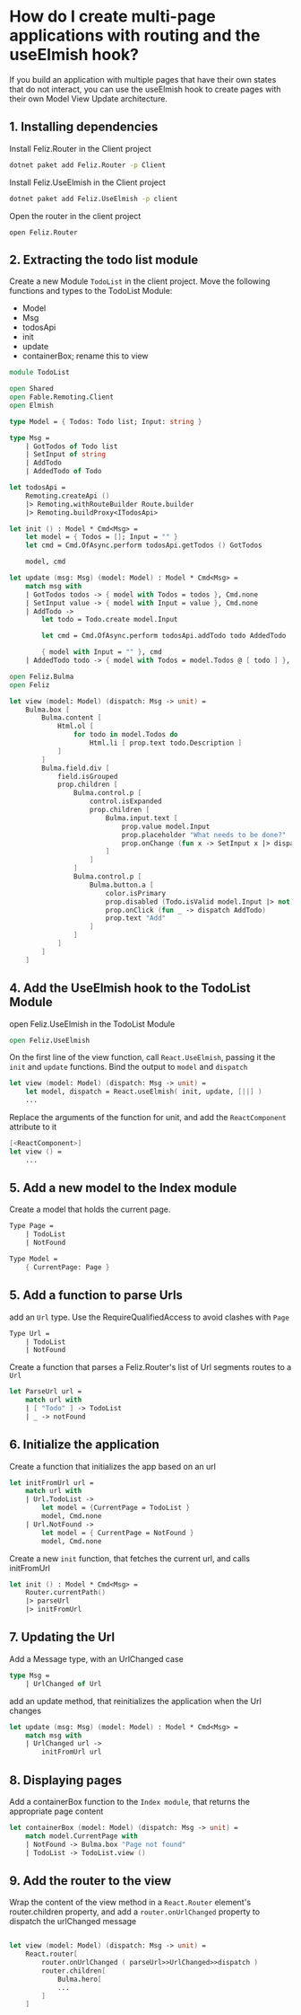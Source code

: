 ﻿# How do I create multi-page applications with routing and the useElmish hook?

If you build an application with multiple pages that have their own states that do not interact, you can use the useElmish hook to create pages with their own Model View Update architecture.

## 1. Installing dependencies

Install Feliz.Router in the Client project

```bash
dotnet paket add Feliz.Router -p Client
```

Install Feliz.UseElmish in the Client project

```bash
dotnet paket add Feliz.UseElmish -p client
```

Open the router in the client project

```
open Feliz.Router
```

## 2. Extracting the todo list module

Create a new Module `TodoList` in the client project. Move the following functions and types to the TodoList Module:
* Model
* Msg
* todosApi
* init
* update
* containerBox; rename this to view

```fsharp
module TodoList

open Shared
open Fable.Remoting.Client
open Elmish

type Model = { Todos: Todo list; Input: string }

type Msg =
    | GotTodos of Todo list
    | SetInput of string
    | AddTodo
    | AddedTodo of Todo

let todosApi =
    Remoting.createApi ()
    |> Remoting.withRouteBuilder Route.builder
    |> Remoting.buildProxy<ITodosApi>

let init () : Model * Cmd<Msg> =
    let model = { Todos = []; Input = "" }
    let cmd = Cmd.OfAsync.perform todosApi.getTodos () GotTodos

    model, cmd

let update (msg: Msg) (model: Model) : Model * Cmd<Msg> =
    match msg with
    | GotTodos todos -> { model with Todos = todos }, Cmd.none
    | SetInput value -> { model with Input = value }, Cmd.none
    | AddTodo ->
        let todo = Todo.create model.Input

        let cmd = Cmd.OfAsync.perform todosApi.addTodo todo AddedTodo

        { model with Input = "" }, cmd
    | AddedTodo todo -> { model with Todos = model.Todos @ [ todo ] }, Cmd.none

open Feliz.Bulma
open Feliz

let view (model: Model) (dispatch: Msg -> unit) =
    Bulma.box [
        Bulma.content [
            Html.ol [
                for todo in model.Todos do
                    Html.li [ prop.text todo.Description ]
            ]
        ]
        Bulma.field.div [
            field.isGrouped
            prop.children [
                Bulma.control.p [
                    control.isExpanded
                    prop.children [
                        Bulma.input.text [
                            prop.value model.Input
                            prop.placeholder "What needs to be done?"
                            prop.onChange (fun x -> SetInput x |> dispatch)
                        ]
                    ]
                ]
                Bulma.control.p [
                    Bulma.button.a [
                        color.isPrimary
                        prop.disabled (Todo.isValid model.Input |> not)
                        prop.onClick (fun _ -> dispatch AddTodo)
                        prop.text "Add"
                    ]
                ]
            ]
        ]
    ]
```

## 4. Add the UseElmish hook to the TodoList Module

open Feliz.UseElmish in the TodoList Module

```fsharp
open Feliz.UseElmish
```

On the first line of the view function, call `React.UseElmish`, passing it the `init` and `update` functions. Bind the output to `model` and `dispatch`

```fsharp
let view (model: Model) (dispatch: Msg -> unit) =
    let model, dispatch = React.useElmish( init, update, [||] )
    ...
```
Replace the arguments of the function for unit, and add the `ReactComponent` attribute to it

```fsharp
[<ReactComponent>]
let view () =
    ...
```

## 5. Add a new model to the Index module

Create a model that holds the current page.

```fsharp
Type Page =
    | TodoList
    | NotFound

Type Model =
    { CurrentPage: Page }
```

## 5. Add a function to parse Urls

add an `Url` type. Use the RequireQualifiedAccess to avoid clashes with `Page`

```fsharp
Type Url =
    | TodoList
    | NotFound
```

Create a function that parses a Feliz.Router's list of Url segments routes to a `Url`

```fsharp
let ParseUrl url = 
    match url with 
    | [ "Todo" ] -> TodoList
    | _ -> notFound
```

## 6. Initialize the application

Create a function that initializes the app based on an url

```fsharp
let initFromUrl url =
    match url with
    | Url.TodoList ->
        let model = {CurrentPage = TodoList }
        model, Cmd.none
    | Url.NotFound ->
        let model = { CurrentPage = NotFound }
        model, Cmd.none
```

Create a new `init` function, that fetches the current url, and calls initFromUrl

```fsharp
let init () : Model * Cmd<Msg> =
    Router.currentPath()
    |> parseUrl
    |> initFromUrl
```
## 7. Updating the Url

Add a Message type, with an UrlChanged case

```fsharp
type Msg = 
    | UrlChanged of Url
```
add an update method, that reinitializes the application when the Url changes

```fsharp
let update (msg: Msg) (model: Model) : Model * Cmd<Msg> =
    match msg with
    | UrlChanged url ->
        initFromUrl url
```

## 8. Displaying pages

Add a containerBox function to the `Index module`, that returns the appropriate page content

```fsharp
let containerBox (model: Model) (dispatch: Msg -> unit) =
    match model.CurrentPage with
    | NotFound -> Bulma.box "Page not found"
    | TodoList -> TodoList.view ()
```
## 9. Add the router to the view

Wrap the content of the view method in a `React.Router` element's router.children property, and add a `router.onUrlChanged` property to dispatch the urlChanged message

```fsharp

let view (model: Model) (dispatch: Msg -> unit) =
    React.router[
        router.onUrlChanged ( parseUrl>>UrlChanged>>dispatch )
        router.children[
            Bulma.hero[
            ...
        ]
    ]
```

